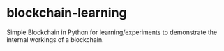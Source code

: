 # blockchain-learning
Simple Blockchain in Python for learning/experiments to demonstrate the internal workings of a blockchain.
